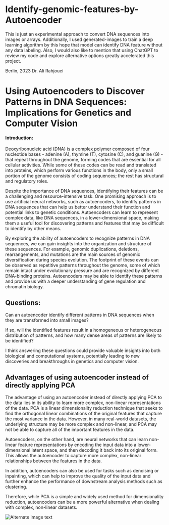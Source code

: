 # Identify-genomic-features-by-Autoencoder
This is just an experimental approach to convert DNA sequences into images or arrays. Additionally, I used generated-images to train a deep learning algorithm by this hope that model can identify DNA feature without any data labeling. Also, I would also like to mention that using ChatGPT to review my code and explore alternative options greatly accelerated this project.

Berlin, 2023
Dr. Ali Rahjouei

# Using Autoencoders to Discover Patterns in DNA Sequences: Implications for Genetics and Computer Vision

#### Introduction:

Deoxyribonucleic acid (DNA) is a complex polymer composed of four nucleotide bases - adenine (A), thymine (T), cytosine (C), and guanine (G) - that repeat throughout the genome, forming codes that are essential for all cellular activities. While some of these codes can be read and translated into proteins, which perform various functions in the body, only a small portion of the genome consists of coding sequences; the rest has structural and regulatory roles.

Despite the importance of DNA sequences, identifying their features can be a challenging and resource-intensive task. One promising approach is to use artificial neural networks, such as autoencoders, to identify patterns in DNA sequences that can help us better understand their function and potential links to genetic conditions. Autoencoders can learn to represent complex data, like DNA sequences, in a lower-dimensional space, making them a useful tool for discovering patterns and features that may be difficult to identify by other means.

By exploring the ability of autoencoders to recognize patterns in DNA sequences, we can gain insights into the organization and structure of these sequences. For example, genomic duplications, deletions, rearrangements, and mutations are the main sources of genomic diversification during species evolution. The footprint of these events can be observed as repetitive patterns throughout the genome, some of which remain intact under evolutionary pressure and are recognized by different DNA-binding proteins. Autoencoders may be able to identify these patterns and provide us with a deeper understanding of gene regulation and chromatin biology.

## Questions:
Can an autoencoder identify different patterns in DNA sequences when they are transformed into small images? 

If so, will the identified features result in a homogeneous or heterogeneous distribution of patterns, and how many dense areas of patterns are likely to be identified? 

I think answering these questions could provide valuable insights into both biological and computational systems, potentially leading to new discoveries and breakthroughs in genetics and computer vision.

## Advantages of using autoencoder instead of directly applying PCA
The advantage of using an autoencoder instead of directly applying PCA to the data lies in its ability to learn more complex, non-linear representations of the data. PCA is a linear dimensionality reduction technique that seeks to find the orthogonal linear combinations of the original features that capture the most variance in the data. However, in many real-world datasets, the underlying structure may be more complex and non-linear, and PCA may not be able to capture all of the important features in the data.

Autoencoders, on the other hand, are neural networks that can learn non-linear feature representations by encoding the input data into a lower-dimensional latent space, and then decoding it back into its original form. This allows the autoencoder to capture more complex, non-linear relationships between the features in the data.

In addition, autoencoders can also be used for tasks such as denoising or inpainting, which can help to improve the quality of the input data and further enhance the performance of downstream analysis methods such as clustering.

Therefore, while PCA is a simple and widely used method for dimensionality reduction, autoencoders can be a more powerful alternative when dealing with complex, non-linear datasets.

![Alternate image text](https://db3pap006files.storage.live.com/y4ml3hLWBUUV46_i7xo2EI0frAdCxcH1mrl0a45zDiBIjp0h8U1vo2JvV3c99_neEWCrt11tzRkZO6QdMtl0gn2rgH5L-aF_-N8SP96m5emob0vaXETGY9l7f_Cf91WqL3Iw5ZT1CpX5VrqgNL1BZUf9FeSQvQA33qHnFWKKOJNXTy4JI3f2YGaOZ6_08sRj4G_?width=1657&height=1521&cropmode=none)
